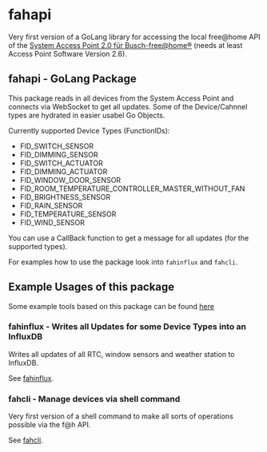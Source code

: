 # fahapi

Very first version of a GoLang library for accessing the local free@home API
of the [System Access Point 2.0 für Busch-free@home®](https://www.busch-jaeger.de/produktuebersicht?tx_nlbjproducts_catalog%5Baction%5D=show&tx_nlbjproducts_catalog%5BcatBjeProdukt%5D=42725&tx_nlbjproducts_catalog%5Bcontroller%5D=CatStdArtikel&cHash=8d65a7aae202e11a72f70d11ebc364d2)
(needs at least Access Point Software Version 2.6).

## fahapi - GoLang Package

This package reads in all devices from the System Access Point and connects via WebSocket to get all updates.
Some of the Device/Cahnnel types are hydrated in easier usabel Go Objects. 

Currently supported Device Types (FunctionIDs):
* FID_SWITCH_SENSOR                                  
* FID_DIMMING_SENSOR                                 
* FID_SWITCH_ACTUATOR                                
* FID_DIMMING_ACTUATOR                               
* FID_WINDOW_DOOR_SENSOR                             
* FID_ROOM_TEMPERATURE_CONTROLLER_MASTER_WITHOUT_FAN 
* FID_BRIGHTNESS_SENSOR                              
* FID_RAIN_SENSOR                                    
* FID_TEMPERATURE_SENSOR                             
* FID_WIND_SENSOR                                    

You can use a CallBack function to get a message for all updates (for the supported types).

For examples how to use the package look into `fahinflux` and `fahcli`.

## Example Usages of this package

Some example tools based on this package can be found [here](https://github.com/guckykv/freeathome-go-tools/)

### fahinflux - Writes all Updates for some Device Types into an InfluxDB

Writes all updates of all RTC, window sensors and weather station to InfluxDB.

See [fahinflux](https://github.com/guckykv/freeathome-go-tools/cmd/fahinflux).

### fahcli - Manage devices via shell command

Very first version of a shell command to make all sorts of operations possible via the f@h API.

See [fahcli](https://github.com/guckykv/freeathome-go-tools/cmd/fahcli).


